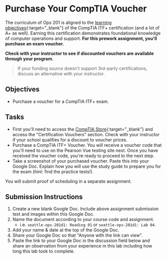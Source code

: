 # Purchase Your CompTIA Voucher

The curriculum of Ops 201 is aligned to the [learning objectives](https://www.comptia.org/training/resources/exam-objectives){:target="_blank"} of the CompTIA ITF+ certification (and a lot of A+ as well). Earning this certification demonstrates foundational knowledge of computer operations and support. **For this prework assignment, you'll purchase an exam voucher.**

**Check with your instructor to see if discounted vouchers are available through your program.**

> If your funding source doesn’t support 3rd-party certifications, discuss an alternative with your instructor.

## Objectives

- Purchase a voucher for a CompTIA ITF+ exam.

## Tasks


- First you'll need to access the [CompTIA Store](https://store.comptia.org/){:target="_blank"} and access the "Certification Vouchers" section. Check with your instructor if your school qualifies for a discount to voucher prices.
- Purchase a CompTIA ITF+ Voucher. You will receive a voucher code that you'll need to use on the Pearson Vue testing site next. Once you have received the voucher code, you're ready to proceed to the next step. 
- Take a screenshot of your purchased voucher. Paste this into your Google Doc. Explain how you will use the study guide to prepare you for the exam (hint: find the practice tests!).

You will submit proof of scheduling in a separate assignment.

## Submission Instructions

1. Create a new blank Google Doc. Include above assignment submission text and images within this Google Doc.
1. Name the document according to your course code and assignment.
   - i.e. `seattle-ops-201d1: Reading 01` or `seattle-ops-201d1: Lab 04`.
1. Add your name & date at the top of the Google Doc.
1. Share your Google Doc so that "Anyone with the link can view".
1. Paste the link to your Google Doc in the discussion field below and share an observation from your experience in this lab including how long this lab took to complete.
